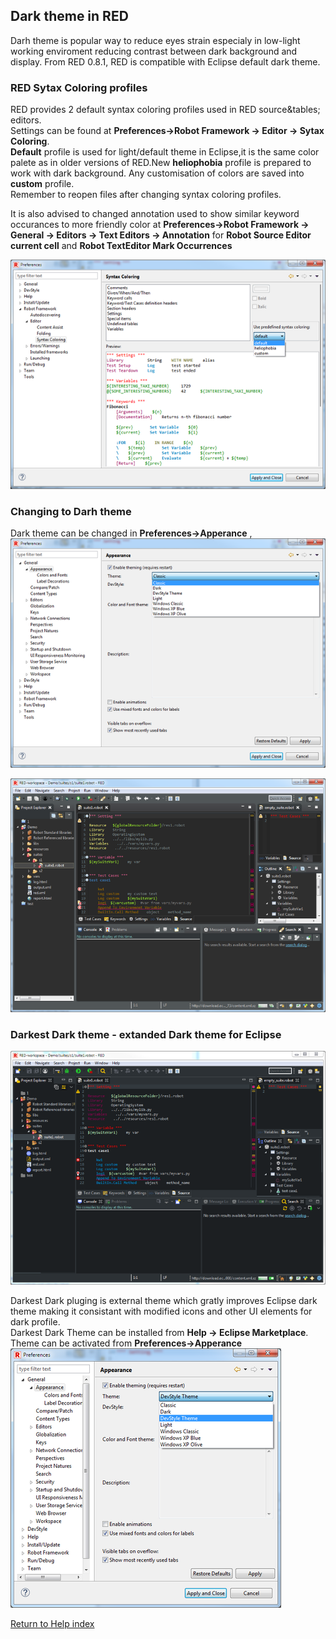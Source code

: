 ## Dark theme in RED

Darh theme is popular way to reduce eyes strain especialy in low-light working
enviroment reducing contrast between dark background and display. From RED
0.8.1, RED is compatible with Eclipse default dark theme.

### RED Sytax Coloring profiles

RED provides 2 default syntax coloring profiles used in RED source&tables;
editors.  
Settings can be found at **Preferences->Robot Framework -> Editor -> Sytax
Coloring**.  
 **Default** profile is used for light/default theme in Eclipse,it is the same
color palete as in older versions of RED.New **heliophobia** profile is
prepared to work with dark background. Any customisation of colors are saved
into **custom** profile.  
Remember to reopen files after changing syntax coloring profiles.

It is also advised to changed annotation used to show similar keyword
occurances to more friendly color at **Preferences->Robot Framework -> General
-> Editors -> Text Editors -> Annotation** for **Robot Source Editor current
cell** and **Robot TextEditor Mark Occurrences**

  
![](dark_theme/robot-color-profiles.png)  
  

### Changing to Darh theme

Dark theme can be changed in **Preferences->Apperance** ,  
![](dark_theme/apperence-dark.png)  
  
  
![](dark_theme/red-dark.png)  
  

### Darkest Dark theme - extanded Dark theme for Eclipse

  
![](dark_theme/darkest-dark.png)  
  
Darkest Dark pluging is external theme which gratly improves Eclipse dark
theme making it consistant with modified icons and other UI elements for dark
profile.  
Darkest Dark Theme can be installed from **Help -> Eclipse Marketplace**.  
Theme can be activated from **Preferences->Apperance**  
![](dark_theme/apperence-darkest-dark.png)  
  

[Return to Help index](http://nokia.github.io/RED/help/)
